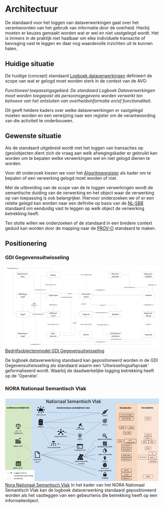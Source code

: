 # Architectuur

De standaard voor het loggen van dataverwerkingen gaat over het verantwoorden van het gebruik van informatie door de overheid. Hierbij moeten er keuzes gemaakt worden wat er wel en niet vastgelegd wordt. Het is immers in de praktijk niet haalbaar om elke individuele transactie of bevraging vast te leggen en daar nog waardevolle inzichten uit te kunnen halen. 

## Huidige situatie

De huidige (concept) standaard [Logboek dataverwerkingen](https://logius-standaarden.github.io/logboek-dataverwerkingen) definieert de scope van wat er gelogd moet worden sterk in de context van de AVG:

*Functioneel toepassingsgebied: De standaard Logboek Dataverwerkingen moet worden toegepast als persoonsgegevens worden verwerkt ten behoeve van het ontsluiten van overheidsinformatie en/of functionaliteit.*

Dit geeft heldere kaders over welke dataverwerkingen er vastgelegd moeten worden en een verwijzing naar een register om de verantwoording van die activiteit te onderbouwen.

## Gewenste situatie

Als de standaard uitgebreid wordt met het loggen van transacties op (geo)objecten dient zich de vraag aan welk afwegingskader er gebruikt kan worden om te bepalen welke verwerkingen wel en niet gelogd dienen te worden.

Voor dit onderzoek kiezen we voor het [Algoritmeregister](https://algoritmes.overheid.nl/nl) als kader om te bepalen of een verwerking gelogd moet worden of niet.

Met de uitbreiding van de scope van de te loggen verwerkingen wordt de semantische duiding van de verwerking en het object waar de verwerking op van toepassing is ook belangrijker. Hiervoor onderzoeken we of er een relatie gelegd kan worden naar een definitie op basis van de [NL-SBB](https://geonovum.github.io/NL-SBB) standaard om eenduidig vast te leggen op welk object de verwerking betrekking heeft.

Ten slotte willen we onderzoeken of de standaard in een bredere context geduid kan worden door de mapping naar de [PROV-O](https://www.w3.org/TR/prov-o/) standaard te maken. 


## Positionering

### GDI Gegevensuitwisseling

![GDI Gegevensuitwisseling Bedrijfsobjectenmodel](./respec/media/gdi-gegevensuitwisseling-bedrijfsobjectenmodel.png)
[Bedrijfsobjectenmodel GDI Gegevensuitwisseling](https://minbzk.github.io/gdi-gegevensuitwisseling/?view=id-efc531031d114860a309f6eeacdad289)

De logboek dataverwerking standaard kan gepositioneerd worden in de GDI Gegevensuitwisseling als standaard waarin een 'Uitwisselingsafspraak' geformaliseerd wordt. Waarbij de daadwerkelijke logging betrekking heeft op de 'Operatie'.

### NORA Nationaal Semantisch Vlak

![Nora Nationaal Semantisch Vlak](./respec/media/Nora-Nationaal_semantisch_vlak.png)
[Nora Nationaal Semantisch Vlak](https://www.noraonline.nl/wiki/Nationaal_Semantisch_Vlak)
In het kader van het NORA Nationaal Semantisch Vlak kan de logboek dataverwerking standaard gepositioneerd worden als het vastleggen van een gebeurtenis die betrekking heeft op een informatieobject.


